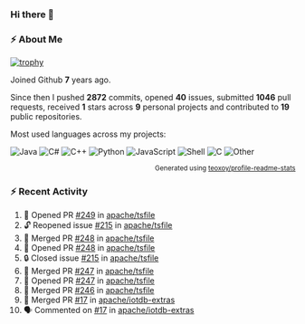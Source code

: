 ### Hi there 👋

### :zap: About Me

[![trophy](https://github-profile-trophy.vercel.app/?username=HTHou&theme=onedark)](https://github.com/ryo-ma/github-profile-trophy)
   
Joined Github **7** years ago.

Since then I pushed **2872** commits, opened **40** issues, submitted **1046** pull requests, received **1** stars across **9** personal projects and contributed to **19** public repositories.

Most used languages across my projects:

![Java](https://img.shields.io/static/v1?style=flat-square&label=%E2%A0%80&color=555&labelColor=%23b07219&message=Java%EF%B8%B189.6%25)
![C#](https://img.shields.io/static/v1?style=flat-square&label=%E2%A0%80&color=555&labelColor=%23178600&message=C%23%EF%B8%B13.9%25)
![C++](https://img.shields.io/static/v1?style=flat-square&label=%E2%A0%80&color=555&labelColor=%23f34b7d&message=C%2B%2B%EF%B8%B12.7%25)
![Python](https://img.shields.io/static/v1?style=flat-square&label=%E2%A0%80&color=555&labelColor=%233572A5&message=Python%EF%B8%B10.7%25)
![JavaScript](https://img.shields.io/static/v1?style=flat-square&label=%E2%A0%80&color=555&labelColor=%23f1e05a&message=JavaScript%EF%B8%B10.5%25)
![Shell](https://img.shields.io/static/v1?style=flat-square&label=%E2%A0%80&color=555&labelColor=%2389e051&message=Shell%EF%B8%B10.4%25)
![C](https://img.shields.io/static/v1?style=flat-square&label=%E2%A0%80&color=555&labelColor=%23555555&message=C%EF%B8%B10.4%25)
![Other](https://img.shields.io/static/v1?style=flat-square&label=%E2%A0%80&color=555&labelColor=%23ededed&message=Other%EF%B8%B11.4%25)

<p align="right"><sub>Generated using <a href="https://github.com/marketplace/actions/profile-readme-stats">teoxoy/profile-readme-stats</a></sub></p>


<!--![](https://github.com/HTHou/HTHou/blob/output/github-contribution-grid-snake.svg)-->

<!--![Haonan Hou's github stats](https://github-readme-stats.vercel.app/api?username=HTHou&count_private=true&show_icons=true&theme=onedark)-->

<!--![Haonan Hou's wakatime stats](https://github-readme-stats.vercel.app/api/wakatime?username=HTHou&layout=compact&theme=onedark)-->

<!--![Top Langs](https://github-readme-stats.vercel.app/api/top-langs/?username=HTHou&theme=onedark&layout=compact)-->

### :zap: Recent Activity
<!--START_SECTION:activity-->
1. 💪 Opened PR [#249](https://github.com/apache/tsfile/pull/249) in [apache/tsfile](https://github.com/apache/tsfile)
2. 🔓 Reopened issue [#215](https://github.com/apache/tsfile/issues/215) in [apache/tsfile](https://github.com/apache/tsfile)
3. 🎉 Merged PR [#248](https://github.com/apache/tsfile/pull/248) in [apache/tsfile](https://github.com/apache/tsfile)
4. 💪 Opened PR [#248](https://github.com/apache/tsfile/pull/248) in [apache/tsfile](https://github.com/apache/tsfile)
5. 🔒 Closed issue [#215](https://github.com/apache/tsfile/issues/215) in [apache/tsfile](https://github.com/apache/tsfile)
6. 🎉 Merged PR [#247](https://github.com/apache/tsfile/pull/247) in [apache/tsfile](https://github.com/apache/tsfile)
7. 💪 Opened PR [#247](https://github.com/apache/tsfile/pull/247) in [apache/tsfile](https://github.com/apache/tsfile)
8. 🎉 Merged PR [#246](https://github.com/apache/tsfile/pull/246) in [apache/tsfile](https://github.com/apache/tsfile)
9. 🎉 Merged PR [#17](https://github.com/apache/iotdb-extras/pull/17) in [apache/iotdb-extras](https://github.com/apache/iotdb-extras)
10. 🗣 Commented on [#17](https://github.com/apache/iotdb-extras/pull/17#issuecomment-2362540650) in [apache/iotdb-extras](https://github.com/apache/iotdb-extras)
<!--END_SECTION:activity-->

<!--
**HTHou/HTHou** is a ✨ _special_ ✨ repository because its `README.md` (this file) appears on your GitHub profile.

Here are some ideas to get you started:

- 🔭 I’m currently working on ...
- 🌱 I’m currently learning ...
- 👯 I’m looking to collaborate on ...
- 🤔 I’m looking for help with ...
- 💬 Ask me about ...
- 📫 How to reach me: ...
- 😄 Pronouns: ...
- ⚡ Fun fact: ...
-->
